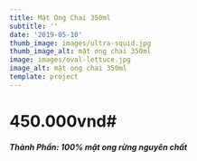 ```yaml
---
title: Mật Ong Chai 350ml
subtitle: ''
date: '2019-05-10'
thumb_image: images/ultra-squid.jpg
thumb_image_alt: mật ong chai 350ml
image: images/oval-lettuce.jpg
image_alt: mật ong chai 350ml
template: project
---
```

# 450.000vnd# 
##### Thành Phần: 100% mật ong rừng nguyên chất